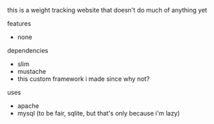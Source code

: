 this is a weight tracking website that doesn't do much of anything yet

features
* none

dependencies
* slim
* mustache
* this custom framework i made since why not?

uses
* apache
* mysql (to be fair, sqlite, but that's only because i'm lazy)